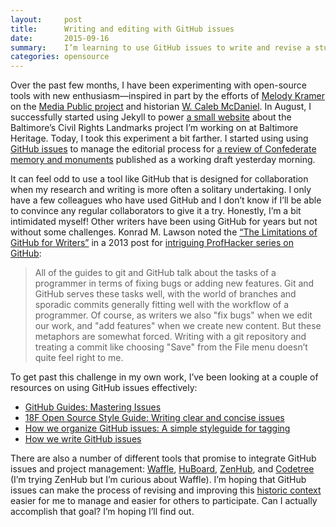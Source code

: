 ```yaml
---
layout:     post
title:      Writing and editing with GitHub issues
date:       2015-09-16
summary:    I’m learning to use GitHub issues to write and revise a study of Baltimore’s Confederate monuments.
categories: opensource
---
```


Over the past few months, I have been experimenting with open-source tools with new enthusiasm—inspired in part by the efforts of [Melody Kramer][1] on the [Media Public project][2] and historian [W. Caleb McDaniel][3]. In August, I successfully started using Jekyll to power [a small website][4] about the Baltimore’s Civil Rights Landmarks project I’m working on at Baltimore Heritage. Today, I took this experiment a bit farther. I started using using [GitHub issues][5] to manage the editorial process for [a review of Confederate memory and monuments][6] published as a working draft yesterday morning.

It can feel odd to use a tool like GitHub that is designed for collaboration when my research and writing is more often a solitary undertaking. I only have a few colleagues who have used GitHub and I don’t know if I’ll be able to convince any regular collaborators to give it a try. Honestly, I’m a bit intimidated myself! Other writers have been using GitHub for years but not without some challenges. Konrad M. Lawson noted the [“The Limitations of GitHub for Writers”][7] in a 2013 post for [intriguing ProfHacker series on GitHub][8]: 

> All of the guides to git and GitHub talk about the tasks of a programmer in terms of fixing bugs or adding new features. Git and GitHub serves these tasks well, with the world of branches and sporadic commits generally fitting well with the workflow of a programmer. Of course, as writers we also "fix bugs" when we edit our work, and "add features" when we create new content. But these metaphors are somewhat forced. Writing with a git repository and treating a commit like choosing "Save" from the File menu doesn’t quite feel right to me.

To get past this challenge in my own work, I’ve been looking at a couple of resources on using GitHub issues effectively:

- [GitHub Guides: Mastering Issues][9]
- [18F Open Source Style Guide: Writing clear and concise issues][10]
- [How we organize GitHub issues: A simple styleguide for tagging][11]
- [How we write GitHub issues][12]

There are also a number of different tools that promise to integrate GitHub issues and project management: [Waffle][13], [HuBoard][14], [ZenHub][15], and [Codetree][16] (I’m trying ZenHub but I’m curious about Waffle). I’m hoping that GitHub issues can make the process of revising and improving this [historic context][17] easier for me to manage and easier for others to participate. Can I actually accomplish that goal? I’m hoping I’ll find out.

[1]:	http://melodykramer.github.io/
[2]:	http://www.niemanlab.org/2015/07/putting-the-public-into-public-media-membership/
[3]:	http://wcm1.web.rice.edu/index.html
[4]:	http://baltimoreheritage.github.io/baltimore-civil-rights-heritage/
[5]:	https://github.com/baltimoreheritage/baltimore-civil-rights-heritage/issues
[6]:	http://baltimoreheritage.github.io/baltimore-civil-rights-heritage/confederate-memory/
[7]:	http://chronicle.com/blogs/profhacker/the-limitations-of-github-for-writers/48299
[8]:	http://chronicle.com/blogs/profhacker/tag/github101
[9]:	https://guides.github.com/features/issues/
[10]:	https://pages.18f.gov/open-source-guide/writing-clear-and-concise-issues/
[11]:	https://robinpowered.com/blog/best-practice-system-for-organizing-and-tagging-github-issues/
[12]:	https://wiredcraft.com/blog/how-we-write-our-github-issues/
[13]:	https://waffle.io/
[14]:	https://huboard.com
[15]:	https://www.zenhub.io/
[16]:	https://codetree.com/
[17]:	http://baltimoreheritage.github.io/baltimore-civil-rights-heritage/confederate-memory/